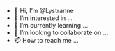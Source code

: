 - 👋 Hi, I’m @Lystranne
- 👀 I’m interested in ...
- 🌱 I’m currently learning ...
- 💞️ I’m looking to collaborate on ...
- 📫 How to reach me ...

<!---
Lystranne/Lystranne is a ✨ special ✨ repository because its `README.md` (this file) appears on your GitHub profile.
You can click the Preview link to take a look at your changes.
--->

